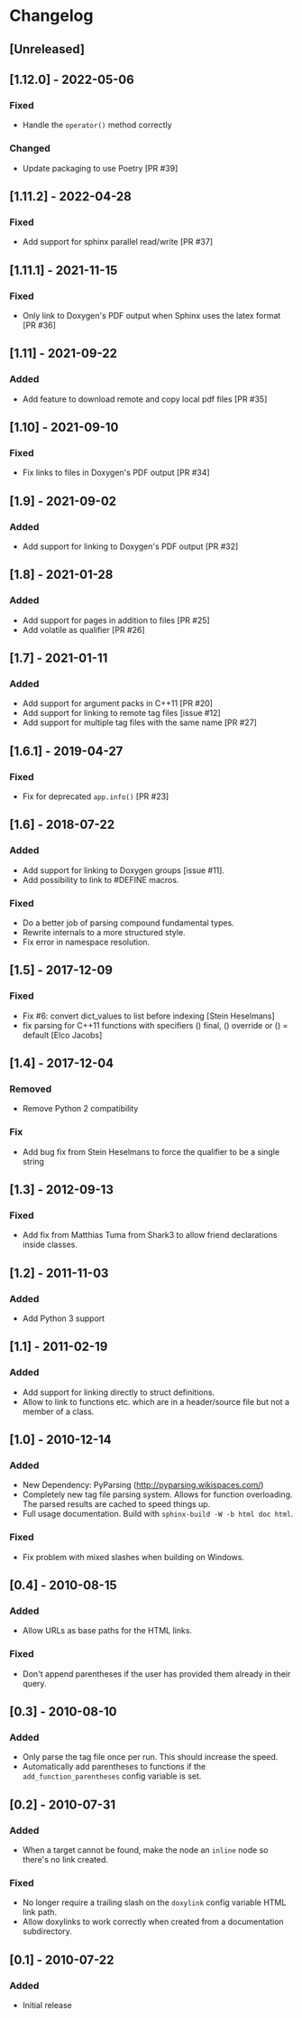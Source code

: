 <!---
SPDX-FileCopyrightText: © 2022 Matt Williams <matt@milliams.com>
SPDX-License-Identifier: BSD
-->

# Changelog

## [Unreleased]

## [1.12.0] - 2022-05-06
### Fixed
- Handle the `operator()` method correctly
### Changed
- Update packaging to use Poetry [PR #39]

## [1.11.2] - 2022-04-28
### Fixed
- Add support for sphinx parallel read/write [PR #37]

## [1.11.1] - 2021-11-15
### Fixed
- Only link to Doxygen's PDF output when Sphinx uses the latex format [PR #36]

## [1.11] - 2021-09-22
### Added
- Add feature to download remote and copy local pdf files [PR #35]

## [1.10] - 2021-09-10
### Fixed
- Fix links to files in Doxygen's PDF output [PR #34]

## [1.9] - 2021-09-02
### Added
- Add support for linking to Doxygen's PDF output [PR #32]

## [1.8] - 2021-01-28
### Added
- Add support for pages in addition to files [PR #25]
- Add volatile as qualifier [PR #26]

## [1.7] - 2021-01-11
### Added
- Add support for argument packs in C++11 [PR #20]
- Add support for linking to remote tag files [issue #12]
- Add support for multiple tag files with the same name [PR #27]

## [1.6.1] - 2019-04-27
### Fixed
- Fix for deprecated `app.info()` [PR #23]

## [1.6] - 2018-07-22
### Added
- Add support for linking to Doxygen groups [issue #11].
- Add possibility to link to #DEFINE macros.
### Fixed
- Do a better job of parsing compound fundamental types.
- Rewrite internals to a more structured style.
- Fix error in namespace resolution.

## [1.5] - 2017-12-09
### Fixed
- Fix #6: convert dict_values to list before indexing [Stein Heselmans]
- fix parsing for C++11 functions with specifiers () final, () override or () = default [Elco Jacobs]

## [1.4] - 2017-12-04
### Removed
- Remove Python 2 compatibility
### Fix
- Add bug fix from Stein Heselmans to force the qualifier to be a single string

## [1.3] - 2012-09-13
### Fixed
- Add fix from Matthias Tuma from Shark3 to allow friend declarations inside classes.

## [1.2] - 2011-11-03
### Added
- Add Python 3 support

## [1.1] - 2011-02-19
### Added
- Add support for linking directly to struct definitions.
- Allow to link to functions etc. which are in a header/source file but not a member of a class.

## [1.0] - 2010-12-14
### Added
- New Dependency: PyParsing (http://pyparsing.wikispaces.com/)
- Completely new tag file parsing system. Allows for function overloading.
  The parsed results are cached to speed things up.
- Full usage documentation. Build with `sphinx-build -W -b html doc html`.
### Fixed
- Fix problem with mixed slashes when building on Windows.

## [0.4] - 2010-08-15
### Added
- Allow URLs as base paths for the HTML links.
### Fixed
- Don't append parentheses if the user has provided them already in their query.

## [0.3] - 2010-08-10
### Added
- Only parse the tag file once per run. This should increase the speed.
- Automatically add parentheses to functions if the `add_function_parentheses` config variable is set.

## [0.2] - 2010-07-31
### Added
- When a target cannot be found, make the node an `inline` node so there's no link created.
### Fixed
- No longer require a trailing slash on the `doxylink` config variable HTML link path.
- Allow doxylinks to work correctly when created from a documentation subdirectory.

## [0.1] - 2010-07-22
### Added
- Initial release

[//]: # (C3-1-DKAC)
